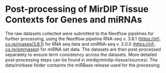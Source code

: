 # Post-processing of MirDIP Tissue Contexts for Genes and miRNAs

The raw datasets collected were submitted to the Nextflow pipelines for further processing, using the Nextflow pipeline RNA-seq v. 3.8.1 (https://nf-co.re/rnaseq/3.8.1) for RNA seq data and smRNA-seq v. 2.0.0 (https://nf-co.re/smrnaseq) for miRNA set data. The datasets are then post-processed separately to ensure term consistency across the datasets. More detailed post-processing steps can be found in mirdip/mirdip-tissue/sources/. The data/mirbase folder containts the miRBase release used for the processing.
